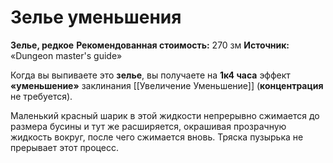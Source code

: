 # Зелье уменьшения

**Зелье, редкое**
**Рекомендованная стоимость:** 270 зм
**Источник:** «Dungeon master's guide»

Когда вы выпиваете это **зелье**, вы получаете на **1к4 часа** эффект **«уменьшение»** заклинания [[Увеличение Уменьшение]] (**концентрация** не требуется).

Маленький красный шарик в этой жидкости непрерывно сжимается до размера бусины и тут же расширяется, окрашивая прозрачную жидкость вокруг, после чего сжимается вновь. Тряска пузырька не прерывает этот процесс.